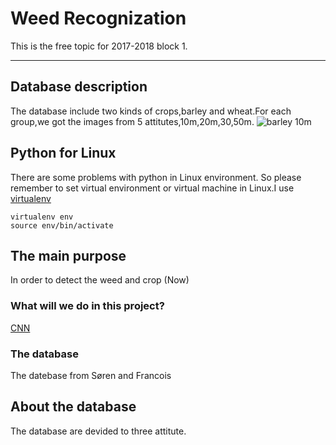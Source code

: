 Weed Recognization
==================

This is the free topic for 2017-2018 block 1.

-----

Database description
-----------------------------

The database include two kinds of crops,barley and wheat.For each group,we got the images from 5 attitutes,10m,20m,30,50m.
![barley 10m](://github.com/JaggerWu/weed-recognization/blob/master/example_Img/IMG_7347.JPG 'Barley 10m')

## Python for Linux
There are some problems with python in Linux environment. So please remember to set virtual environment or virtual machine in Linux.I use [virtualenv](https://virtualenv.pypa.io/en/stable/)
```shell
virtualenv env
source env/bin/activate
```

## The main purpose
In order to detect the weed and crop
(Now)

### What will we do in this project?   
[CNN](http://www.pyimagesearch.com/2016/08/01/lenet-convolutional-neural-network-in-python/)
### The database
The datebase from Søren and Francois

## About the database
The database are devided to three attitute.

